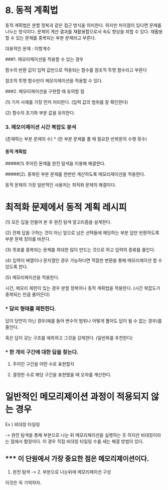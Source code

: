 # 8. 동적 계획법

동적 계획법은 분할 정복과 같은 접근 방식을 의미한다. 하지만 차이점이 있다면 문제를 나누는 방식이다. 문제의 계산 결과를 재활용함으로서 속도 향상을 꾀할 수 있다. 재활용 할 수 있는 문제를 중복되는 부분 문제라고 부른다.

대표적인 문제 : 이항계수

###1. 메모이제이션을 적용할 수 있는 경우

함수의 반환 값이 입력 값만으로 적용되는 함수를 참조적 투명 함수라고 부른다

참조적 투명 함수만이 메모이제이션을 적용할 수 있다.



###2.  메모이제이션을 구현할 때 유의할 점

(1) 기저 사례를 가장 먼저 처리한다. (입력 값의 범위를 잘 확인한다)

(2) 함수의 초기화 부분 값을 유의한다.

### 3. 메모이제이션 시간 복잡도 분석 

(존재하는 부분 문제의 수) * (한 부분 문제를 풀 때 필요한 반복문의 수행 횟수)

#### 동적 계획법

#####(1) 주어진 문제를 완전 탐색을 이용해 해결한다.

#####(2). 중복된 부분 문제를 한번만 계산하도록 메모리제이션을 적용한다.

동적 문제의 가장 일반적인 사용처는 최적화 문제의 해결이다.

# 최적화 문제에서 동적 계획 레시피

(1) 모든 답을 만들어 본 후 완전 탐색 알고리즘을 설계한다.

(2) 전체 답을 구하는 것이 아닌 앞으로 남은 선택들에 해당하는 부분 답만 반환하도록 부분 문제 정의를 바꾼다.

(3) 목표를 중복되는 문제를 최대한 많이 만드는 것으로 하고 입력의 종류를 줄인다.

(4) 입력이 배열이나 문자열인 경우 가능하다면 적절한 변환을 통해 메모리제이션 할 수 있도록 한다.

(5) 메모리제이션을 적용한다.


시간, 메모리 제한이 있는 경우 분할 정복이나 동적 계획법을 적용한다. (시간 복잡도가 중복되는 만큼 줄어든다)


### * 답의 형태를 제한한다.

답이 당연히 아닌 경우(예를 들어 변수의 범위나 어떻게 풀어도 답이 될 수 없는 경우)를 줄인다.

혹은 답이 갖는 구조를 예측하고 그것을 강제한다. (일반화를 추천한다)



### * 한 개의 구간에 대한 답을 찾는다.

1. 주어진 구간을 어떤 수로 표현할지

2. 결정한 수로 해당 구간을 표현했을 때 오차를 계산한다.

# 일반적인 메모리제이션 과정이 적용되지 않는 경우

Ex ) 비대칭 타일링

-> 완전 탐색을 통해 부분으로 나눈 뒤 메모리제이션을 실행하는 듯 하지만 비대칭이라는 점에서 함정이다. 이 경우 직접 비대칭 타일링 수를 세는 해결 방법이 있다.

## *** 이 단원에서 가장 중요한 점은 메모리제이션이다.

1. 완전 탐색 -> 2. 부분으로 나눈뒤에 메모리제이션 구성 

이것은 꼭 기억하자.

